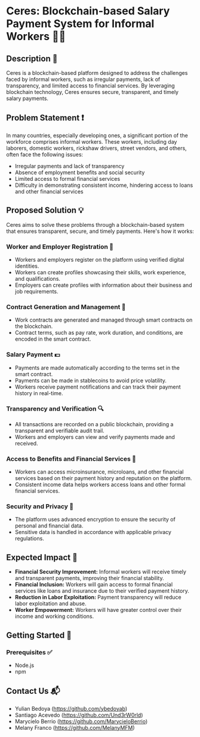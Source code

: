 # Ceres: Blockchain-based Salary Payment System for Informal Workers 💼🌐

## Description 📜

Ceres is a blockchain-based platform designed to address the challenges faced by informal workers, such as irregular payments, lack of transparency, and limited access to financial services. By leveraging blockchain technology, Ceres ensures secure, transparent, and timely salary payments.

## Problem Statement ❗

In many countries, especially developing ones, a significant portion of the workforce comprises informal workers. These workers, including day laborers, domestic workers, rickshaw drivers, street vendors, and others, often face the following issues:
- Irregular payments and lack of transparency
- Absence of employment benefits and social security
- Limited access to formal financial services
- Difficulty in demonstrating consistent income, hindering access to loans and other financial services

## Proposed Solution 💡

Ceres aims to solve these problems through a blockchain-based system that ensures transparent, secure, and timely payments. Here's how it works:

### Worker and Employer Registration 📝
- Workers and employers register on the platform using verified digital identities.
- Workers can create profiles showcasing their skills, work experience, and qualifications.
- Employers can create profiles with information about their business and job requirements.

### Contract Generation and Management 📑
- Work contracts are generated and managed through smart contracts on the blockchain.
- Contract terms, such as pay rate, work duration, and conditions, are encoded in the smart contract.

### Salary Payment 💵
- Payments are made automatically according to the terms set in the smart contract.
- Payments can be made in stablecoins to avoid price volatility.
- Workers receive payment notifications and can track their payment history in real-time.

### Transparency and Verification 🔍
- All transactions are recorded on a public blockchain, providing a transparent and verifiable audit trail.
- Workers and employers can view and verify payments made and received.

### Access to Benefits and Financial Services 🏦
- Workers can access microinsurance, microloans, and other financial services based on their payment history and reputation on the platform.
- Consistent income data helps workers access loans and other formal financial services.

### Security and Privacy 🔐
- The platform uses advanced encryption to ensure the security of personal and financial data.
- Sensitive data is handled in accordance with applicable privacy regulations.

## Expected Impact 🌟
- **Financial Security Improvement:** Informal workers will receive timely and transparent payments, improving their financial stability.
- **Financial Inclusion:** Workers will gain access to formal financial services like loans and insurance due to their verified payment history.
- **Reduction in Labor Exploitation:** Payment transparency will reduce labor exploitation and abuse.
- **Worker Empowerment:** Workers will have greater control over their income and working conditions.

## Getting Started 🚀

### Prerequisites ✅
- Node.js
- npm

    
## Contact Us 📬
- Yulian Bedoya (https://github.com/ybedoyab)
- Santiago Acevedo (https://github.com/Und3rW0rld)
- Marycielo Berrio (https://github.com/MarycieloBerrio)
- Melany Franco (https://github.com/MelanyMFM)
